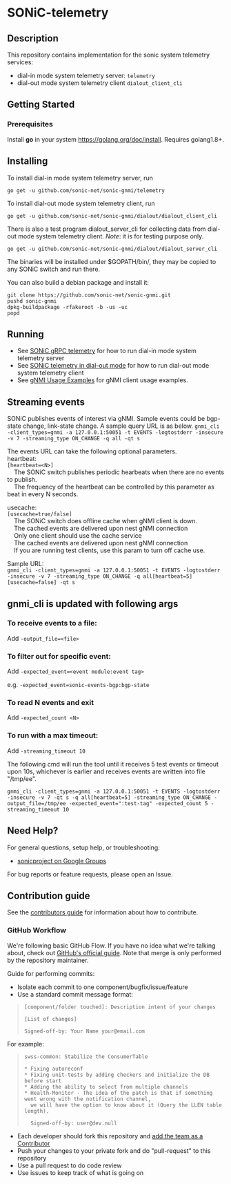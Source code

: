 # SONiC-telemetry

## Description
This repository contains implementation for the sonic system telemetry services:
- dial-in mode system telemetry server: `telemetry`
- dial-out mode system telemetry client `dialout_client_cli`

## Getting Started

### Prerequisites

Install __go__ in your system https://golang.org/doc/install. Requires golang1.8+.

## Installing

To install dial-in mode system telemetry server, run

    go get -u github.com/sonic-net/sonic-gnmi/telemetry

To install dial-out mode system telemetry client, run

    go get -u github.com/sonic-net/sonic-gnmi/dialout/dialout_client_cli

There is also a test program dialout_server_cli for collecting data from dial-out mode system telemetry client. _Note_: it is for testing purpose only.

    go get -u github.com/sonic-net/sonic-gnmi/dialout/dialout_server_cli

The binaries will be installed under $GOPATH/bin/, they may be copied to any SONiC switch and run there.

You can also build a debian package and install it:

    git clone https://github.com/sonic-net/sonic-gnmi.git
    pushd sonic-gnmi
    dpkg-buildpackage -rfakeroot -b -us -uc
    popd

## Running
* See [SONiC gRPC telemetry](./doc/grpc_telemetry.md) for how to run dial-in mode system telemetry server
* See [SONiC telemetry in dial-out mode](./doc/dialout.md) for how to run dial-out mode system telemetry client
* See [gNMI Usage Examples](./doc/gNMI_usage_examples.md) for gNMI client usage examples.

## Streaming events
SONiC publishes events of interest via gNMI.
Sample events could be bgp-state change, link-state change.
A sample query URL is as below.
    `gnmi_cli -client_types=gnmi -a 127.0.0.1:50051 -t EVENTS -logtostderr -insecure -v 7 -streaming_type ON_CHANGE -q all -qt s`

The events URL can take the following optional parameters.<br/>
heartbeat:<br/>
    `[heartbeat=<N>]`
<br/>
&nbsp;&nbsp;&nbsp;&nbsp;The SONiC switch publishes periodic hearbeats when there are no events to publish.<br/>
&nbsp;&nbsp;&nbsp;&nbsp;The frequency of the heartbeat can be controlled by this parameter as beat in every N seconds.<br/>

usecache:<br/>
    `[usecache=true/false]`
<br/>
&nbsp;&nbsp;&nbsp;&nbsp;The SONiC switch does offline cache when gNMI client is down.<br/>
&nbsp;&nbsp;&nbsp;&nbsp;The cached events are delivered upon nest gNMI connection<br/>
&nbsp;&nbsp;&nbsp;&nbsp;Only one client should use the cache service<br/>
&nbsp;&nbsp;&nbsp;&nbsp;The cached events are delivered upon nest gNMI connection<br/>
&nbsp;&nbsp;&nbsp;&nbsp;If you are running test clients, use this param to turn off cache use.<br/>

Sample URL: <br/>
`gnmi_cli -client_types=gnmi -a 127.0.0.1:50051 -t EVENTS -logtostderr -insecure -v 7 -streaming_type ON_CHANGE -q all[heartbeat=5][usecache=false] -qt s`

## gnmi_cli is updated with following args
### To receive events to a file:
Add `-output_file=<file>`

### To filter out for specific event:
Add `-expected_event=<event module:event tag>`

e.g. `-expected_event=sonic-events-bgp:bgp-state`

### To read N events and exit
Add `-expected_count <N>`

### To run with a max timeout:
Add `-streaming_timeout 10`

The following cmd will run the tool until it receives 5 test events or timeout upon 10s, whichever is earlier and receives events are written into file "/tmp/ee".

`gnmi_cli -client_types=gnmi -a 127.0.0.1:50051 -t EVENTS -logtostderr -insecure -v 7 -qt s -q all[heartbeat=5] -streaming_type ON_CHANGE -output_file=/tmp/ee -expected_event=":test-tag" -expected_count 5 -streaming_timeout 10`

## Need Help?

For general questions, setup help, or troubleshooting:
- [sonicproject on Google Groups](https://groups.google.com/d/forum/sonicproject)

For bug reports or feature requests, please open an Issue.

## Contribution guide

See the [contributors guide](https://github.com/Azure/SONiC/blob/gh-pages/CONTRIBUTING.md) for information about how to contribute.

### GitHub Workflow

We're following basic GitHub Flow. If you have no idea what we're talking about, check out [GitHub's official guide](https://guides.github.com/introduction/flow/). Note that merge is only performed by the repository maintainer.

Guide for performing commits:

* Isolate each commit to one component/bugfix/issue/feature
* Use a standard commit message format:

>     [component/folder touched]: Description intent of your changes
>
>     [List of changes]
>
> 	  Signed-off-by: Your Name your@email.com

For example:

>     swss-common: Stabilize the ConsumerTable
>
>     * Fixing autoreconf
>     * Fixing unit-tests by adding checkers and initialize the DB before start
>     * Adding the ability to select from multiple channels
>     * Health-Monitor - The idea of the patch is that if something went wrong with the notification channel,
>       we will have the option to know about it (Query the LLEN table length).
>
>       Signed-off-by: user@dev.null


* Each developer should fork this repository and [add the team as a Contributor](https://help.github.com/articles/adding-collaborators-to-a-personal-repository)
* Push your changes to your private fork and do "pull-request" to this repository
* Use a pull request to do code review
* Use issues to keep track of what is going on
